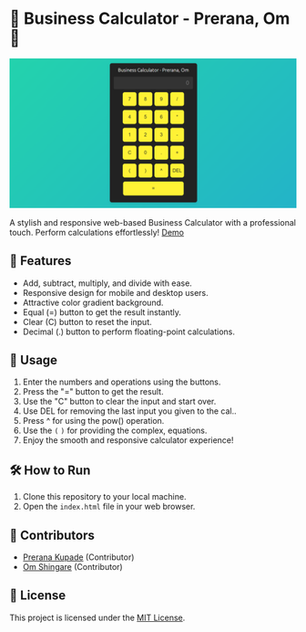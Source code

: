 # 🧮 Business Calculator - Prerana, Om 🧮

![Business Calculator Preview](output/output.png)

A stylish and responsive web-based Business Calculator with a professional touch. Perform calculations effortlessly! [Demo](https://shingareom.github.io/BusinessCalculator/) 

## 🚀 Features

- Add, subtract, multiply, and divide with ease.
- Responsive design for mobile and desktop users.
- Attractive color gradient background.
- Equal (=) button to get the result instantly.
- Clear (C) button to reset the input.
- Decimal (.) button to perform floating-point calculations.

## 📝 Usage

1. Enter the numbers and operations using the buttons.
2. Press the "=" button to get the result.
3. Use the "C" button to clear the input and start over.
4. Use DEL for removing the last input you given to the cal..
5. Press ^ for using the pow() operation.
6. Use the `(` `)` for providing the complex, equations.
7. Enjoy the smooth and responsive calculator experience!

## 🛠️ How to Run

1. Clone this repository to your local machine.
2. Open the `index.html` file in your web browser.

## 👥 Contributors

- [Prerana Kupade](https://github.com/PreranaKupade) (Contributor)
- [Om Shingare](https://github.com/ShingareOm) (Contributor)

## 📄 License

This project is licensed under the [MIT License](LICENSE).
